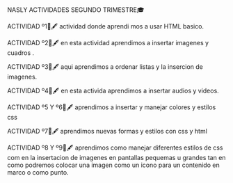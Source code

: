 NASLY ACTIVIDADES SEGUNDO TRIMESTRE🎓

ACTIVIDAD º1📓🖋️
actividad donde aprendi mos a usar HTML basico.

ACTIVIDAD º2📓🖋️
en esta actividad aprendimos a insertar imagenes y  cuadros .

ACTIVIDAD º3📓🖋️
aqui aprendimos a  ordenar listas y la insercion de imagenes.

ACTIVIDAD º4📓🖋️
en esta activida aprendimos a insertar audios y videos.

ACTIVIDAD º5 Y º6📓🖋️
aprendimos a insertar y manejar colores y estilos css

ACTIVIDAD º7📓🖋️
aprendimos nuevas formas y estilos con css y html

ACTIVIDAD º8 Y º9📓🖋️
aprendimos como manejar diferentes estilos de css com en la insertacion de imagenes en pantallas pequemas u grandes
tan en como podremos colocar una imagen como un icono para un contenido en marco o como punto.

